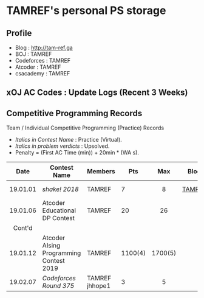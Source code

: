 # TAMREF's personal PS storage

## Profile

+ Blog : http://tam-ref.ga
+ BOJ : TAMREF
+ Codeforces : TAMREF
+ Atcoder : TAMREF
+ csacademy : TAMREF

## xOJ AC Codes : Update Logs (Recent 3 Weeks)

## Competitive Programming Records
Team / Individual Competitive Programming (Practice) Records
+ *Italics in Contest Name* : Practice (Virtual).
+ *Italics in problem verdicts* : Upsolved.
+ Penalty = (First AC Time (min)) + 20min * (WA s).

|Date|Contest Name|Members|Pts|Max|Blog|A|B|C|D|E|F|G|H|I|J|K|L|M|
|:--------:|--------------------|------|------|:---:|:---:|:---:|:---:|:---:|:---:|:---:|:---:|:---:|:---:|:---:|:---:|:---:|:---:|:---:|
|19.01.01|*shake! 2018*|TAMREF|7|8|[TAMREF](http://tam-ref.ga/102)|**+** <br> 5|*-5*|**+4**<br>217|**+5**<br>423|**+**<br>226|**+**<br>243|**+1**<br>204|**+**<br>160|-|-|-|-|-|
|19.01.06|Atcoder Educational DP Contest|TAMREF|20|26||**+**|**+**|**+**|**+**|**+**|**+**|**+**|**+**|**+**|**+**|**+**|**+**|**+**|
|Cont'd||||||**+1**|**+1**|**+**|**+**|**+**|**+**|*-0*|*-0*|*-0*|.|*-0*|*-0*|**+**|
|19.01.12|Atcoder AIsing Programming Contest 2019|TAMREF|1100(4)|1700(5)||100|200|300|500|.|-|-|-|-|-|-|-|
|19.02.07|*Codeforces Round 375*|TAMREF <br> jhhope1|3|5||**+3**|**+**|.|**+**|.|.|.|.|.|.|.|.|.|

